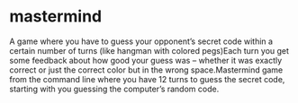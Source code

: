 # mastermind
A game where you have to guess your opponent’s secret code within a certain number of turns (like hangman with colored pegs)Each turn you get some feedback about how good your guess was – whether it was exactly correct or just the correct color but in the wrong space.Mastermind game from the command line where you have 12 turns to guess the secret code, starting with you guessing the computer’s random code.
